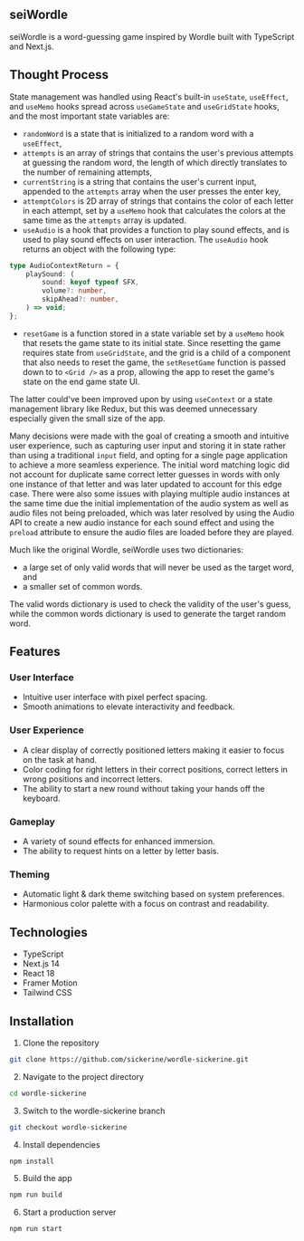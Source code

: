 ## seiWordle

seiWordle is a word-guessing game inspired by Wordle built with TypeScript and Next.js.

## Thought Process

State management was handled using React's built-in `useState`, `useEffect`, and `useMemo` hooks spread across `useGameState` and `useGridState` hooks, and the most important state variables are:

* `randomWord` is a state that is initialized to a random word with a `useEffect`,
* `attempts` is an array of strings that contains the user's previous attempts at guessing the random word, the length of which directly translates to the number of remaining attempts,
* `currentString` is a string that contains the user's current input, appended to the `attempts` array when the user presses the enter key,
* `attemptColors` is 2D array of strings that contains the color of each letter in each attempt, set by a `useMemo` hook that calculates the colors at the same time as the `attempts` array is updated.
* `useAudio` is a hook that provides a function to play sound effects, and is used to play sound effects on user interaction. The `useAudio` hook returns an object with the following type:
```typescript
type AudioContextReturn = {
	playSound: (
		sound: keyof typeof SFX,
		volume?: number,
		skipAhead?: number,
	) => void;
};
```
* `resetGame` is a function stored in a state variable set by a `useMemo` hook that resets the game state to its initial state. Since resetting the game requires state from `useGridState`, and the grid is a child of a component that also needs to reset the game, the `setResetGame` function is passed down to to `<Grid />` as a prop, allowing the app to reset the game's state on the end game state UI.

The latter could've been improved upon by using `useContext` or a state management library like Redux, but this was deemed unnecessary especially given the small size of the app.

Many decisions were made with the goal of creating a smooth and intuitive user experience, such as capturing user input and storing it in state rather than using a traditional `input` field, and opting for a single page application to achieve a more seamless experience. The initial word matching logic did not account for duplicate same correct letter guesses in words with only one instance of that letter and was later updated to account for this edge case. There were also some issues with playing multiple audio instances at the same time due the initial implementation of the audio system as well as audio files not being preloaded, which was later resolved by using the Audio API to create a new audio instance for each sound effect and using the `preload` attribute to ensure the audio files are loaded before they are played.

Much like the original Wordle, seiWordle uses two dictionaries:
* a large set of only valid words that will never be used as the target word, and
* a smaller set of common words.

The valid words dictionary is used to check the validity of the user's guess, while the common words dictionary is used to generate the target random word.

## Features

### User Interface

* Intuitive user interface with pixel perfect spacing.
* Smooth animations to elevate interactivity and feedback.

### User Experience

* A clear display of correctly positioned letters making it easier to focus on the task at hand.
* Color coding for right letters in their correct positions, correct letters in wrong positions and incorrect letters.
* The ability to start a new round without taking your hands off the keyboard.

### Gameplay

* A variety of sound effects for enhanced immersion.
* The ability to request hints on a letter by letter basis.

### Theming

* Automatic light & dark theme switching based on system preferences.
* Harmonious color palette with a focus on contrast and readability.

## Technologies

* TypeScript
* Next.js 14
* React 18
* Framer Motion
* Tailwind CSS

## Installation

1. Clone the repository

```bash
git clone https://github.com/sickerine/wordle-sickerine.git
```

2. Navigate to the project directory

```bash
cd wordle-sickerine
```

3. Switch to the wordle-sickerine branch

```bash
git checkout wordle-sickerine
```

4. Install dependencies

```bash
npm install
```

5. Build the app

```bash
npm run build
```

6. Start a production server

```bash
npm run start
```